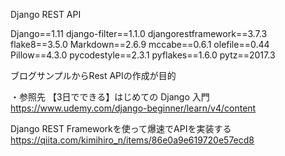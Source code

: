 Django REST API 

Django==1.11
django-filter==1.1.0
djangorestframework==3.7.3
flake8==3.5.0
Markdown==2.6.9
mccabe==0.6.1
olefile==0.44
Pillow==4.3.0
pycodestyle==2.3.1
pyflakes==1.6.0
pytz==2017.3

ブログサンプルからRest APIの作成が目的

・参照先
【3日でできる】はじめての Django 入門
https://www.udemy.com/django-beginner/learn/v4/content

Django REST Frameworkを使って爆速でAPIを実装する
https://qiita.com/kimihiro_n/items/86e0a9e619720e57ecd8

